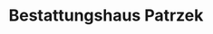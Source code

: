 ---
title: "Bestattungshaus Patrzek"
url: /koenigslutter-am-elm/bestattungshaus-patrzek/
shop: Bestattungen
---